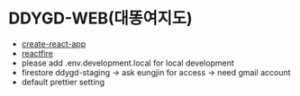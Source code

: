 # DDYGD-WEB(대똥여지도)
- [create-react-app](https://github.com/facebook/create-react-app)
- [reactfire](https://github.com/FirebaseExtended/reactfire)
- please add .env.development.local for local development
- firestore ddygd-staging -> ask eungjin for access -> need gmail account
- default prettier setting
